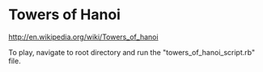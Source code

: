 # Towers of Hanoi

http://en.wikipedia.org/wiki/Towers_of_hanoi

To play, navigate to root directory and run the "towers_of_hanoi_script.rb" file.